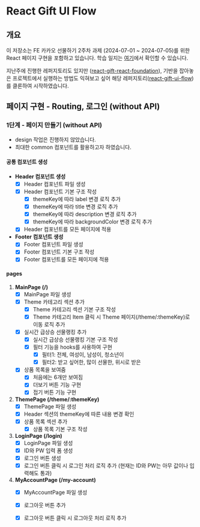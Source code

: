 # React Gift UI Flow

## 개요
이 저장소는 FE 카카오 선물하기 2주차 과제 (2024-07-01 ~ 2024-07-05)를 위한 React 페이지 구현을 포함하고 있습니다. 학습 일지는 [여기](https://www.notion.so/TIL-FE-25dbeb894e884b889eca0fa3e4e13904)에서 확인할 수 있습니다.

지난주에 진행한 레퍼지토리도 있지만 ([react-gift-react-foundation](https://github.com/sugoring/react-gift-react-foundation)), 기반을 잡아놓은 프로젝트에서 실행하는 방법도 익혀보고 싶어 해당 레퍼지토리([react-gift-ui-flow](https://github.com/kakao-tech-campus-2nd-step2/react-gift-ui-flow))를 클론하여 시작하였습니다.

## 페이지 구현 - Routing, 로그인 (without API)

### 1단계 - 페이지 만들기 (without API)
- design 작업은 진행하지 않았습니다.
- 최대한 common 컴포넌트를 활용하고자 하였습니다.

#### 공통 컴포넌트 생성
- **Header 컴포넌트 생성**
  - [x] Header 컴포넌트 파일 생성
  - [x] Header 컴포넌트 기본 구조 작성
    - [x] themeKey에 따라 label 변경 로직 추가
    - [x] themeKey에 따라 title 변경 로직 추가
    - [x] themeKey에 따라 description 변경 로직 추가
    - [x] themeKey에 따라 backgroundColor 변경 로직 추가
  - [x] Header 컴포넌트를 모든 페이지에 적용

- **Footer 컴포넌트 생성**
  - [x] Footer 컴포넌트 파일 생성
  - [x] Footer 컴포넌트 기본 구조 작성
  - [x] Footer 컴포넌트를 모든 페이지에 적용

#### pages

1. **MainPage (/)**
   - [x] MainPage 파일 생성
   - [x] Theme 카테고리 섹션 추가
     - [x] Theme 카테고리 섹션 기본 구조 작성
     - [x] Theme 카테고리 Item 클릭 시 Theme 페이지(/theme/:themeKey)로 이동 로직 추가
   - [x] 실시간 급상승 선물랭킹 추가
     - [x] 실시간 급상승 선물랭킹 기본 구조 작성
     - [x] 필터 기능을 hooks를 사용하여 구현
       - [x] 필터1: 전체, 여성이, 남성이, 청소년이
       - [x] 필터2: 받고 싶어한, 많이 선물한, 위시로 받은
   - [x] 상품 목록을 보여줌
     - [x] 처음에는 6개만 보여짐
     - [x] 더보기 버튼 기능 구현
     - [x] 접기 버튼 기능 구현

2. **ThemePage (/theme/:themeKey)**
   - [x] ThemePage 파일 생성
   - [x] Header 섹션의 themeKey에 따른 내용 변경 확인
   - [x] 상품 목록 섹션 추가
     - [x] 상품 목록 기본 구조 작성

3. **LoginPage (/login)**
   - [x] LoginPage 파일 생성
   - [x] ID와 PW 입력 폼 생성
   - [x] 로그인 버튼 생성
   - [x] 로그인 버튼 클릭 시 로그인 처리 로직 추가 (현재는 ID와 PW는 아무 값이나 입력해도 통과)

4. **MyAccountPage (/my-account)**
   - [x] MyAccountPage 파일 생성
   - [x] 로그아웃 버튼 추가
   - [x] 로그아웃 버튼 클릭 시 로그아웃 처리 로직 추가

